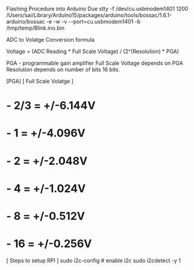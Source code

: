 Flashing Procedure into Arduino Due
stty -f /dev/cu.usbmodem1401 1200
/Users/sai/Library/Arduino15/packages/arduino/tools/bossac/1.6.1-arduino/bossac -e -w -v --port=cu.usbmodem1401 -b /tmp/temp/Blink.ino.bin

ADC to Volatge Conversion formula 

Voltage = (ADC Reading * Full Scale Voltage) / (2^(Resolution) * PGA)

PGA - programmable gain amplifier 
Full Scale Voltage depends on PGA
Resolution depends on number of bits 16 bits.

 [PGA]  [ Full Scale Volatge ]
#  - 2/3 = +/-6.144V
#  -   1 = +/-4.096V
#  -   2 = +/-2.048V
#  -   4 = +/-1.024V
#  -   8 = +/-0.512V
#  -  16 = +/-0.256V



[ Steps to setup  RPI ] 
sudo i2c-config # enable i2c
sudo i2cdetect -y 1

